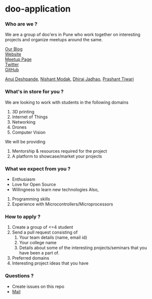 doo-application
===============

### Who are we ?
We are a group of doo'ers in Pune who work together on interesting
projects and organize meetups around the same.

[Our Blog](http://internetofthings-pune.blogspot.in)  
[Website](http://doothings.in)  
[Meetup Page](www.meetup.com/The-Internet-of-Things/)  
[Twitter](https://twitter.com/doothings)  
[GitHub](https://github.com/doothings)  

[Anuj Deshpande](https://github.com/anujdeshpande),
[Nishant Modak](https://github.com/nishantmodak),
[Dhiraj Jadhao](http://i-arduino.blogspot.in),
[Prashant Tiwari](https://github.com/prashaantt)

### What's in store for you ?
We are looking to work with students in the following domains
   1. 3D printing
   2. Internet of Things
   3. Networking
   4. Drones
   5. Computer Vision

We will be providing
 1. Mentorship & resources required for the project
 2. A platform to showcase/market your projects
	
### What we expect from you ?
* Enthusiasm
* Love for Open Source
* Willingness to learn new technologies
Also,
1. Programming skills
2. Experience with Microcontrollers/Microprocessors

### How to apply ?
1. Create a group of <=4 student
2. Send a pull request consisting of
   1. Your team details (name, email id)
   2. Your college name
   3. Details about some of the interesting projects/seminars that you
      have been a part of.
  4. Preferred domains
  5. Interesting project ideas that you have

### Questions ?

* Create issues on this repo
* [Mail](mailto:info@revealinghour.in)
